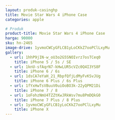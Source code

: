 ```yaml
---
layout: produk-casinghp
title: Movie Star Wars 4 iPhone Case
categories: apple

# Produk
product-title: Movie Star Wars 4 iPhone Case
harga: 90000
sku: hn-2465
image-drive: 1yvmoCWCyGFLCB1yLoCKkZ7ooPClLxyMu
gallery:
  - url: 1hhP9jIN-w_oU3o2G5SNOIvrz7osTCeq0
    title: iPhone 5 / 5s / SE
  - url: 1knU-sfAqrN7-kHwLUR5cVZc0Q4I3YS8F
    title: iPhone 6 / 6s
  - url: 1dsCA7eYaH_21_RbpfQfjLdMyFvKSvJUg
    title: iPhone 6 Plus / 6s Plus
  - url: 1fYxHwTsVBuuV0uiOoBO3k-22yQPM21Di
    title: iPhone 7 / 8
  - url: 1oFohzNmU4TZZtKwJRkWsv7mu8PmDQkG0
    title: iPhone 7 Plus / 8 Plus
  - url: 1yvmoCWCyGFLCB1yLoCKkZ7ooPClLxyMu
    title: iPhone X
---
```

